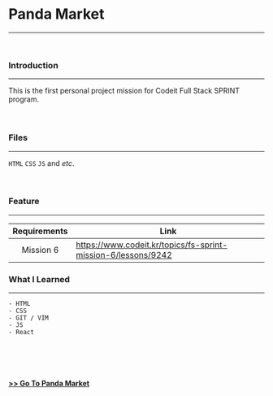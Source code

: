 # Panda Market
***
</br>

### Introduction
***

This is the first personal project mission for Codeit Full Stack SPRINT program.
</br></br></br>

### Files
***

`HTML` `CSS` `JS` and *etc*.
</br></br></br>

### Feature
***

| Requirements | Link |
| :----------: | ---- |
| Mission 6 | https://www.codeit.kr/topics/fs-sprint-mission-6/lessons/9242 |


### What I Learned
***

```
- HTML
- CSS
- GIT / VIM
- JS
- React
```

</br></br></br>
#### [>> Go To Panda Market](https://go-panda-market.netlify.app/)
</br>

